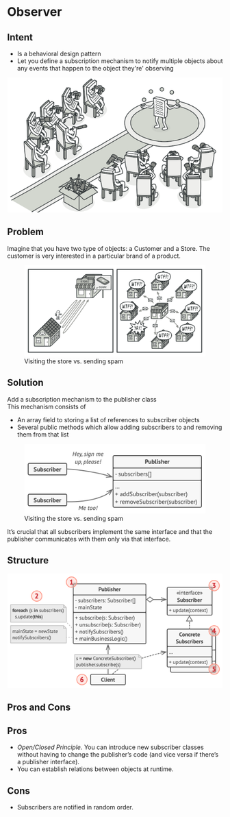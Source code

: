 # Observer

## Intent

* Is a behavioral design pattern
* Let you define a subscription mechanism to notify multiple objects about any events that happen to the object they're' observing

<img src="./images/observer.png">

## Problem

Imagine that you have two type of objects: a Customer and a Store. The customer is very interested in a particular brand of a product.

<figure>
  <img src="./images/observer-comic-1-en.png">
  <figcaption>
      Visiting the store vs. sending spam
  </figcaption>
</figure>

## Solution

Add a subscription mechanism to the publisher class  
This mechanism consists of
* An array field to storing a list of references to subscriber objects
* Several public methods which allow adding subscribers to and removing them from that list

<figure>
  <img src="./images/solution1-en.png">
  <figcaption>
      Visiting the store vs. sending spam
  </figcaption>
</figure>

It’s crucial that all subscribers implement the same interface  and that the publisher communicates with them only via that interface.

## Structure
<img src="./images/obs_structure-indexed%20(1).png">

[//]: # (## Pseudocode)

[//]: # (In this example, the Observer pattern lets the text editor object notify other service objects about changes in its state)

[//]: # ()
[//]: # (<figure>)

[//]: # (  <img src="./images/obs_example.png">)

[//]: # (  <figcaption>)

[//]: # (      Notifying objects about events that happen to other objects.)

[//]: # (  </figcaption>)

[//]: # (</figure>)

[//]: # ()
[//]: # (```)

[//]: # (class EventManager is)

[//]: # (    private field listeners: hash map of event types and listeners)

[//]: # ()
[//]: # (    method subscribe&#40;eventType, listener&#41; is)

[//]: # (        listeners.add&#40;eventType, listener&#41;)

[//]: # ()
[//]: # (    method unsubscribe&#40;eventType, listener&#41; is)

[//]: # (        listeners.remove&#40;eventType, listener&#41;)

[//]: # ()
[//]: # (    method notify&#40;eventType, data&#41; is)

[//]: # (        foreach &#40;listener in listeners.of&#40;eventType&#41;&#41; do)

[//]: # (            listener.update&#40;data&#41;)

[//]: # (            )
[//]: # (class Editor is)

[//]: # (    public field events: EventManager)

[//]: # (    private field file: File)

[//]: # ()
[//]: # (    constructor Editor&#40;&#41; is)

[//]: # (        events = new EventManager&#40;&#41;)

[//]: # ()
[//]: # (    // Methods of business logic can notify subscribers about)

[//]: # (    // changes.)

[//]: # (    method openFile&#40;path&#41; is)

[//]: # (        this.file = new File&#40;path&#41;)

[//]: # (        events.notify&#40;"open", file.name&#41;)

[//]: # ()
[//]: # (    method saveFile&#40;&#41; is)

[//]: # (        file.write&#40;&#41;)

[//]: # (        events.notify&#40;"save", file.name&#41;)

[//]: # (        )
[//]: # (interface EventListener is)

[//]: # (    method update&#40;filename&#41;)

[//]: # (    )
[//]: # (class LoggingListener implements EventListener is)

[//]: # (    private field log: File)

[//]: # (    private field message: string)

[//]: # ()
[//]: # (    constructor LoggingListener&#40;log_filename, message&#41; is)

[//]: # (        this.log = new File&#40;log_filename&#41;)

[//]: # (        this.message = message)

[//]: # ()
[//]: # (    method update&#40;filename&#41; is)

[//]: # (        log.write&#40;replace&#40;'%s',filename,message&#41;&#41;)

[//]: # (        )
[//]: # (class EmailAlertsListener implements EventListener is)

[//]: # (    private field email: string)

[//]: # (    private field message: string)

[//]: # ()
[//]: # (    constructor EmailAlertsListener&#40;email, message&#41; is)

[//]: # (        this.email = email)

[//]: # (        this.message = message)

[//]: # ()
[//]: # (    method update&#40;filename&#41; is)

[//]: # (        system.email&#40;email, replace&#40;'%s',filename,message&#41;&#41;)

[//]: # (        )
[//]: # (class Application is)

[//]: # (    method config&#40;&#41; is)

[//]: # (        editor = new Editor&#40;&#41;)

[//]: # ()
[//]: # (        logger = new LoggingListener&#40;)

[//]: # (            "/path/to/log.txt",)

[//]: # (            "Someone has opened the file: %s"&#41;)

[//]: # (        editor.events.subscribe&#40;"open", logger&#41;)

[//]: # ()
[//]: # (        emailAlerts = new EmailAlertsListener&#40;)

[//]: # (            "admin@example.com",)

[//]: # (            "Someone has changed the file: %s"&#41;)

[//]: # (        editor.events.subscribe&#40;"save", emailAlerts&#41;)

[//]: # ()
[//]: # (```)

[//]: # ()
[//]: # (## Applicability)

[//]: # ()
[//]: # (* Use the Observer pattern when changes to the state of one object may require changing other objects, and the actual set of objects is unknown beforehand or changes dynamically.)

[//]: # ()
[//]: # (*  Use the pattern when some objects in your app must observe others, but only for a limited time or in specific cases.)


## Pros and Cons

## Pros
* *Open/Closed Principle.* You can introduce new subscriber classes without having to change the publisher’s code (and vice versa if there’s a publisher interface).
* You can establish relations between objects at runtime.

## Cons
* Subscribers are notified in random order.
